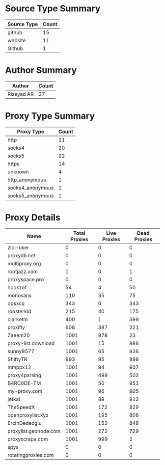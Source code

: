 # Source Type Summary

| Source Type | Count |
|-------------|-------|
| github | 15 |
| website | 11 |
| Github | 1 |


# Author Summary

| Author | Count |
|--------|-------|
| Rizsyad AR | 27 |


# Proxy Type Summary

| Proxy Type | Count |
|------------|-------|
| http | 21 |
| socks4 | 20 |
| socks5 | 22 |
| https | 14 |
| unknown | 4 |
| http_anonymous | 1 |
| socks4_anonymous | 1 |
| socks5_anonymous | 1 |


# Proxy Details

| Name | Total Proxies | Live Proxies | Dead Proxies |
|------|---------------|--------------|---------------|
| zloi-user | 0 | 0 | 0 |
| proxydb.net | 0 | 0 | 0 |
| multiproxy.org | 0 | 0 | 0 |
| rootjazz.com | 1 | 0 | 1 |
| proxyspace.pro | 0 | 0 | 0 |
| hookzof | 54 | 4 | 50 |
| monosans | 110 | 35 | 75 |
| opsxcq | 343 | 0 | 343 |
| roosterkid | 215 | 40 | 175 |
| clarketm | 400 | 1 | 399 |
| proxifly | 608 | 387 | 221 |
| Zaeem20 | 1001 | 978 | 23 |
| proxy-list.download | 1001 | 15 | 986 |
| sunny9577 | 1001 | 65 | 936 |
| ShiftyTR | 993 | 95 | 898 |
| mmppx12 | 1001 | 94 | 907 |
| proxy4parsing | 1001 | 499 | 502 |
| B4RC0DE-TM | 1001 | 50 | 951 |
| my-proxy.com | 1001 | 96 | 905 |
| jetkai | 1001 | 89 | 912 |
| TheSpeedX | 1001 | 172 | 829 |
| openproxylist.xyz | 1001 | 195 | 806 |
| ErcinDedeoglu | 1001 | 153 | 848 |
| proxylist.geonode.com | 1001 | 272 | 729 |
| proxyscrape.com | 1001 | 999 | 2 |
| spys | 0 | 0 | 0 |
| rotatingproxies.com | 0 | 0 | 0 |
